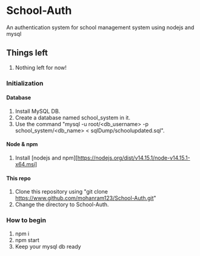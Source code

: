 # School-Auth
An authentication system for school management system using nodejs and mysql

## Things left
1. Nothing left for now!

### Initialization
  #### Database
  1. Install MySQL DB.
  2. Create a database named school_system in it.
  3. Use the command "mysql -u root/<db_username> -p school_system/<db_name> < sqlDump/schoolupdated.sql".
  
  #### Node & npm
  1. Install [nodejs and npm][https://nodejs.org/dist/v14.15.1/node-v14.15.1-x64.msi]
  
  #### This repo
  1. Clone this repository using "git clone https://www.github.com/mohanram123/School-Auth.git"
  2. Change the directory to School-Auth.
  
### How to begin
1. npm i
2. npm start
3. Keep your mysql db ready
